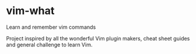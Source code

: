 # vim-what
Learn and remember vim commands

Project inspired by all the wonderful Vim plugin makers, cheat sheet guides and general challenge to learn Vim.

